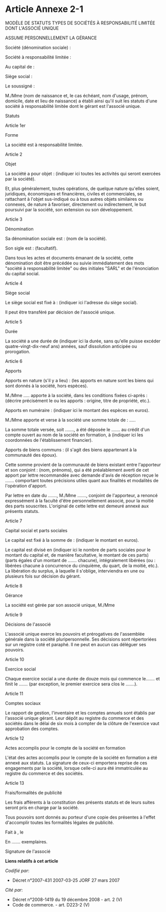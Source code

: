 # Article Annexe 2-1

MODÈLE DE STATUTS TYPES DE SOCIÉTÉS À RESPONSABILITÉ LIMITÉE DONT L'ASSOCIÉ UNIQUE

ASSUME PERSONNELLEMENT LA GÉRANCE 

Société (dénomination sociale) : 

Société à responsabilité limitée : 

Au capital de : 

Siège social : 

Le soussigné : 

M./Mme (nom de naissance et, le cas échéant, nom d'usage, prénom, domicile, date et lieu de naissance) a établi ainsi qu'il
suit les statuts d'une société à responsabilité limitée dont le gérant est l'associé unique.

Statuts

Article 1er

Forme

La société est à responsabilité limitée.

Article 2

Objet

La société a pour objet : (indiquer ici toutes les activités qui seront exercées par la société).

Et, plus généralement, toutes opérations, de quelque nature qu'elles soient, juridiques, économiques et financières, civiles
et commerciales, se rattachant à l'objet sus-indiqué ou à tous autres objets similaires ou connexes, de nature à favoriser,
directement ou indirectement, le but poursuivi par la société, son extension ou son développement.

Article 3

Dénomination

Sa dénomination sociale est : (nom de la société).

Son sigle est : (facultatif).

Dans tous les actes et documents émanant de la société, cette dénomination doit être précédée ou suivie immédiatement des
mots "société à responsabilité limitée" ou des initiales "SARL" et de l'énonciation du capital social.

Article 4

Siège social

Le siège social est fixé à : (indiquer ici l'adresse du siège social).

Il peut être transféré par décision de l'associé unique.

Article 5

Durée

La société a une durée de (indiquer ici la durée, sans qu'elle puisse excéder quatre-vingt-dix-neuf ans) années, sauf
dissolution anticipée ou prorogation.

Article 6

Apports

Apports en nature (s'il y a lieu) : (les apports en nature sont les biens qui sont donnés à la société, hors espèces).

M./Mme ..... apporte à la société, dans les conditions fixées ci-après : (décrire précisément le ou les apports : origine,
titre de propriété, etc.).

Apports en numéraire : (indiquer ici le montant des espèces en euros).

M./Mme apporte et verse à la société une somme totale de : .....

La somme totale versée, soit ......., a été déposée le ....... au crédit d'un compte ouvert au nom de la société en
formation, à (indiquer ici les coordonnées de l'établissement financier).

Apports de biens communs : (il s'agit des biens appartenant à la communauté des époux).

Cette somme provient de la communauté de biens existant entre l'apporteur et son conjoint : (nom, prénoms), qui a été
préalablement averti de cet apport par lettre recommandée avec demande d'avis de réception reçue le ....... comportant toutes
précisions utiles quant aux finalités et modalités de l'opération d'apport.

Par lettre en date du ......., M./Mme ......., conjoint de l'apporteur, a renoncé expressément à la faculté d'être
personnellement associé, pour la moitié des parts souscrites. L'original de cette lettre est demeuré annexé aux présents
statuts.

Article 7

Capital social et parts sociales

Le capital est fixé à la somme de : (indiquer le montant en euros).

Le capital est divisé en (indiquer ici le nombre de parts sociales pour le montant du capital et, de manière facultative, le
montant de ces parts) (parts égales d'un montant de ....... chacune), intégralement libérées (ou : libérées chacune à
concurrence du cinquième, du quart, de la moitié, etc.). La libération du surplus, à laquelle il s'oblige, interviendra en
une ou plusieurs fois sur décision du gérant.

Article 8

Gérance

La société est gérée par son associé unique, M./Mme 

Article 9

Décisions de l'associé

L'associé unique exerce les pouvoirs et prérogatives de l'assemblée générale dans la société pluripersonnelle. Ses décisions
sont répertoriées sur un registre coté et paraphé. Il ne peut en aucun cas déléguer ses pouvoirs.

Article 10

Exercice social

Chaque exercice social a une durée de douze mois qui commence le....... et finit le ....... (par exception, le premier
exercice sera clos le .......).

Article 11

Comptes sociaux

Le rapport de gestion, l'inventaire et les comptes annuels sont établis par l'associé unique gérant. Leur dépôt au registre
du commerce et des sociétés dans le délai de six mois à compter de la clôture de l'exercice vaut approbation des comptes.

Article 12

Actes accomplis pour le compte de la société en formation

L'état des actes accomplis pour le compte de la société en formation a été annexé aux statuts. La signature de ceux-ci
emportera reprise de ces engagements par la société, lorsque celle-ci aura été immatriculée au registre du commerce et des
sociétés.

Article 13

Frais/formalités de publicité

Les frais afférents à la constitution des présents statuts et de leurs suites seront pris en charge par la société.

Tous pouvoirs sont donnés au porteur d'une copie des présentes à l'effet d'accomplir toutes les formalités légales de
publicité.

Fait à , le 

En ....... exemplaires.

Signature de l'associé

**Liens relatifs à cet article**

_Codifié par_:

  - Décret n°2007-431 2007-03-25 JORF 27 mars 2007

_Cité par_:

  - Décret n°2008-1419 du 19 décembre 2008 - art. 2 (V)
  - Code de commerce. - art. D223-2 (V)
